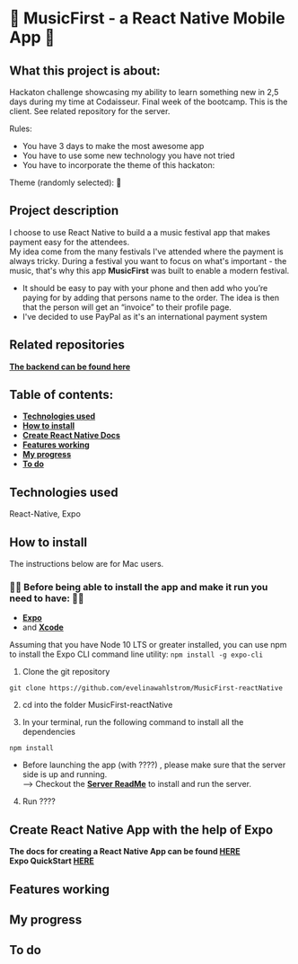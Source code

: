  #  :iphone: MusicFirst - a React Native Mobile App :iphone:
 
## What this project is about:

Hackaton challenge showcasing my ability to learn something new in 2,5 days during my time at Codaisseur. Final week of the bootcamp. This is the client. See related repository for the server.

Rules: 
- You have 3 days to make the most awesome app
- You have to use some new technology you have not tried
- You have to incorporate the theme of this hackaton: 

Theme (randomly selected): :money_with_wings:

## Project description

I choose to use React Native to build a a music festival app that makes payment easy for the attendees.
<br/> My idea come from the many festivals I've attended where the payment is always tricky. During a festival you want to focus on what's important - the music, that's why this app **MusicFirst** was built to enable a modern festival. 

- It should be easy to pay with your phone and then add who you’re paying for by adding that persons name to the order. The idea is then that the person will get an “invoice” to their profile page. 
- I've decided to use PayPal as it's an international payment system

## Related repositories

**[The backend can be found here](https://github.com/evelinawahlstrom/MusicFirst-nodejs)**

## Table of contents:
- **[Technologies used](#technologies-used)**
- **[How to install](#how-to-install)**
- **[Create React Native Docs](#create-react-native)**
- **[Features working](#features-working)**
- **[My progress](#my-progress)**
- **[To do](#to-do)**

## Technologies used
React-Native, Expo

## How to install

The instructions below are for Mac users.

### :woman_technologist: Before being able to install the app and make it run you need to have: :woman_technologist:
- **[Expo](https://expo.io/learn)**
- and **[Xcode](https://apps.apple.com/se/app/xcode/id497799835?l=en&mt=12)**

Assuming that you have Node 10 LTS or greater installed, you can use npm to install the Expo CLI command line utility:
 ` npm install -g expo-cli `

1. Clone the git repository

` git clone https://github.com/evelinawahlstrom/MusicFirst-reactNative `

2. cd into the folder MusicFirst-reactNative

3. In your terminal, run the following command to install all the dependencies

```
npm install
```
- Before launching the app (with ????) , please make sure that the server side is up and running.
  <br/> --> Checkout the **[Server ReadMe](https://github.com/evelinawahlstrom/MusicFirst-nodejs)** to install and run the server.

4. Run ???? 

## Create React Native App with the help of Expo

**The docs for creating a React Native App can be found [HERE](https://facebook.github.io/react-native/docs/getting-started)**
<br/>
**Expo QuickStart [HERE](https://docs.expo.io/versions/latest/)**


## Features working 

## My progress

## To do
